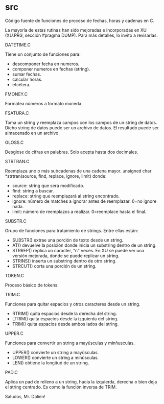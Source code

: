 # src
Código fuente de funciones de proceso de fechas, horas y cadenas en C.

La mayoría de estas rutinas han sido mejoradas e incorporadas en XU (XU.PRG, sección #pragma DUMP). Para más detalles, lo invito a revisarlas.

DATETIME.C

Tiene un conjunto de funciones para:
 - descomponer fecha en numeros.
 - componer numeros en fechas (string).
 - sumar fechas.
 - calcular horas.
 - etcétera.

FMONEY.C

Formatea números a formato moneda.

FSATURA.C

Toma un string y reemplaza campos con los campos de un string de datos. Dicho string de datos puede ser un archivo de datos.
El resultado puede ser almacenado en un archivo.

GLOSS.C

Desglose de cifras en palabras. Solo acepta hasta dos decimales.

STRTRAN.C

Reemplaza uno o más subcadenas de una cadena mayor.
unsigned char *strtran(source, find, replace, ignore, limit)
donde:

* source: string que será modificado.
* find: string a buscar.
* replace: string que reemplazará al string encontrado.
* ignore: número de matches a ignorar antes de reemplazar. 0=no ignore nada.
* limit: número de reemplazos a realizar. 0=reemplace hasta el final.

SUBSTR.C

Grupo de funciones para tratamiento de strings. Entre ellas están:
 - SUBSTR()  extrae una porción de texto desde un string.
 - AT()      devuelve la posición donde inicia un substring dentro de un string.
 - STRREP()  replica un caracter, "n" veces. En XU se puede ver una versión mejorada,
             donde se puede replicar un string.
 - STRINS()  inserta un substring dentro de otro string.
 - STRCUT()  corta una porción de un string.

TOKEN.C

Proceso básico de tokens.

TRIM.C

Funciones para quitar espacios y otros caracteres desde un string.
- RTRIM()    quita espacios desde la derecha del string.
- LTRIM()    quita espacios desde la izquierda del string.
- TRIM()     quita espacios desde ambos lados del string.

UPPER.C

Funciones para convertir un string a mayúsculas y minñusculas.
- UPPER()    convierte un string a mayúsculas.
- LOWER()    convierte un string a minúsculas.
- LEN()      obtiene la longitud de un string.

PAD.C

Aplica un pad de relleno a un string, hacia la izquierda, derecha o bien deja el string centrado. Es como la función inversa de TRIM.

Saludos, Mr. Dalien!
